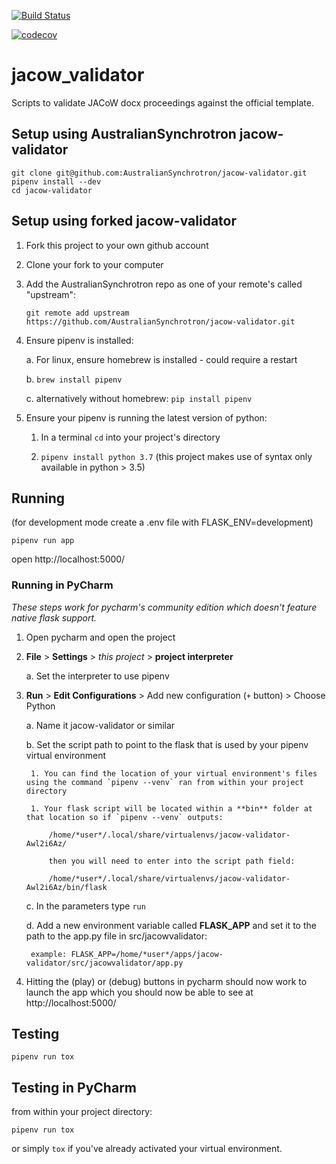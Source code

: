[![Build Status](https://travis-ci.com/AustralianSynchrotron/jacow-validator.svg?branch=master)](https://travis-ci.com/AustralianSynchrotron/jacow-validator)

[![codecov](https://codecov.io/gh/AustralianSynchrotron/jacow-validator/branch/master/graph/badge.svg)](https://codecov.io/gh/gh/AustralianSynchrotron/jacow-validator/)

# jacow_validator
Scripts to validate JACoW docx proceedings against the official template.

## Setup using AustralianSynchrotron jacow-validator

    git clone git@github.com:AustralianSynchrotron/jacow-validator.git
    pipenv install --dev
    cd jacow-validator

##  Setup using forked jacow-validator

1. Fork this project to your own github account

2. Clone your fork to your computer

3. Add the AustralianSynchrotron repo as one of your remote's called "upstream":

    `git remote add upstream https://github.com/AustralianSynchrotron/jacow-validator.git`
    
4. Ensure pipenv is installed:
    
    a. For linux, ensure homebrew is installed - could require a restart

    b. `brew install pipenv`
    
    c. alternatively without homebrew: `pip install pipenv`

1. Ensure your pipenv is running the latest version of python:
    
    1. In a terminal `cd` into your project's directory 
    
    1. `pipenv install python 3.7` (this project makes use of syntax only available in python > 3.5)
    

## Running

(for development mode create a .env file with FLASK_ENV=development)

    pipenv run app

open http://localhost:5000/

### Running in PyCharm

*These steps work for pycharm's community edition which doesn't feature native flask support.*

1. Open pycharm and open the project

2. **File** > **Settings** > *this project* > **project interpreter**

    a. Set the interpreter to use pipenv

3. **Run** > **Edit Configurations** > Add new configuration (`+` button) > Choose Python

    a. Name it jacow-validator or similar
    
    b. Set the script path to point to the flask that is used by your pipenv virtual environment
        
        1. You can find the location of your virtual environment's files using the command `pipenv --venv` ran from within your project directory
        
        1. Your flask script will be located within a **bin** folder at that location so if `pipenv --venv` outputs:
            
            /home/*user*/.local/share/virtualenvs/jacow-validator-Awl2i6Az/
            
            then you will need to enter into the script path field: 
            
            /home/*user*/.local/share/virtualenvs/jacow-validator-Awl2i6Az/bin/flask
    
    c. In the parameters type `run`
    
    d. Add a new environment variable called **FLASK_APP** and set it to the path to the app.py file in src/jacowvalidator:
    
        example: FLASK_APP=/home/*user*/apps/jacow-validator/src/jacowvalidator/app.py

4. Hitting the (play) or (debug) buttons in pycharm should now work to launch the app which you should now be able to see at http://localhost:5000/ 

## Testing
    
    pipenv run tox

## Testing in PyCharm

from within your project directory:

`pipenv run tox`

or simply `tox` if you've already activated your virtual environment.
